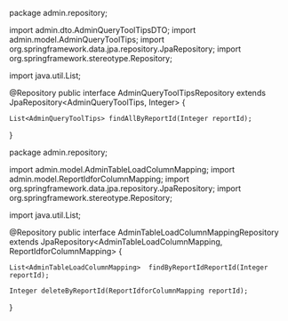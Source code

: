 package admin.repository;

import admin.dto.AdminQueryToolTipsDTO;
import admin.model.AdminQueryToolTips;
import org.springframework.data.jpa.repository.JpaRepository;
import org.springframework.stereotype.Repository;

import java.util.List;

@Repository
public interface AdminQueryToolTipsRepository extends JpaRepository<AdminQueryToolTips, Integer> {

    List<AdminQueryToolTips> findAllByReportId(Integer reportId);
}




package admin.repository;

import admin.model.AdminTableLoadColumnMapping;
import admin.model.ReportIdforColumnMapping;
import org.springframework.data.jpa.repository.JpaRepository;
import org.springframework.stereotype.Repository;

import java.util.List;


@Repository
public interface AdminTableLoadColumnMappingRepository extends JpaRepository<AdminTableLoadColumnMapping, ReportIdforColumnMapping> {

    List<AdminTableLoadColumnMapping>  findByReportIdReportId(Integer reportId);

    Integer deleteByReportId(ReportIdforColumnMapping reportId);
}
